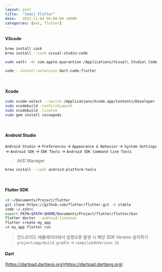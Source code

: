 ```yaml
---
layout: post
title:  "[mac] Flutter"
date:   2021-11-04 09:00:00 +0900
categories: [mac, flutter]
---
```


#### VScode
```bash
brew install cask
brew install --cask visual-studio-code
```
```bash
sudo xattr -dr com.apple.quarantine /Applications/Visual\ Studio\ Code.app
```
```bash
code --install-extension dart-code.flutter
```
<br>

#### Xcode
```bash
sudo xcode-select --switch /Applications/Xcode.app/Contents/Developer
sudo xcodebuild -runFirstLaunch
sudo xcodebuild -license
sudo gem install cocoapods
```
<br>

#### Android Studio
`Android Studio` -> `Preferences` -> `Appearance & Behavior` -> `System Settings` -> `Android SDK` -> `SDK Tools` -> `Android SDK Command-line Tools`

> AVD Manager  
```bash
brew install --cask android-platform-tools
```
<br>

#### Flutter SDK
```bash
cd ~/Documents/Project/flutter
git clone https://github.com/flutter/flutter.git -b stable 
code ~/.zshrc 
export PATH=$PATH:$HOME/Documents/Project/flutter/flutter/bin 
flutter doctor --android-licenses 
flutter create my_app 
cd my_app flutter run
```

> 안드로이드 에뮬레이터에서 실행오류 발생 시 해당 SDK Version 설치하기 
`project/app/build.gradle` -> `compileSdkVersion 31`

#### Dart
[https://dartpad.dartlang.org](https://dartpad.dartlang.org)

<br>